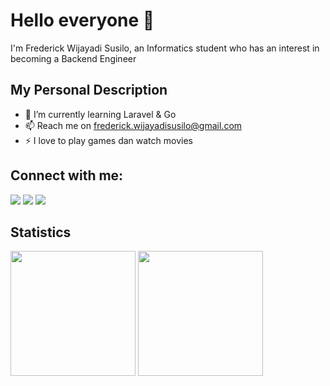 # Hello everyone 👋

I'm Frederick Wijayadi Susilo, an Informatics student who has an interest in becoming a Backend Engineer

## My Personal Description

- 🌱 I’m currently learning Laravel & Go
- 📫 Reach me on [frederick.wijayadisusilo@gmail.com](mailto:frederick.wijayadisusilo@gmail.com)
- ⚡ I love to play games dan watch movies

## Connect with me:

<div style:"display: flex">
  <a href="https://www.linkedin.com/in/frederick-wijayadi-susilo/" target="_blank"><img src="https://img.shields.io/badge/LinkedIn-0077B5?style=for-the-badge&logo=linkedin&logoColor=white" /></a>
  <a href="https://www.instagram.com/fred.erickw/?hl=id" target="_blank"><img src="https://img.shields.io/badge/Instagram-E4405F?style=for-the-badge&logo=instagram&logoColor=white" /></a>
  <a href="https://discord.com/users/287736639097405440" target="_blank"><img src="https://img.shields.io/badge/Discord-5865F2?style=for-the-badge&logo=discord&logoColor=white" /></a>
  	
</div>

## Statistics

<div style:"display: flex">
    <img height="200" src="https://github-readme-stats.vercel.app/api?username=WantToBePro31&theme=aura&show_icons=true" />
    <img height="200" src="https://github-readme-stats.vercel.app/api/top-langs/?username=WantToBePro31&theme=aura&layout=compact" />
</div>
